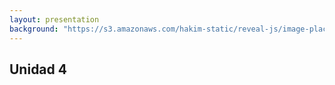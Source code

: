 ```yaml
---
layout: presentation
background: "https://s3.amazonaws.com/hakim-static/reveal-js/image-placeholder.png" 
---
```



## Unidad 4

